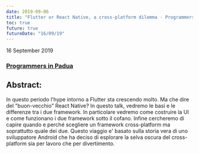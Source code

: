 ```yaml
---
date: 2019-09-06
title: "Flutter or React Native, a cross-platform dilemma · Programmers in Padua"
toc: true
future: true
futureDate: "16/09/19"
---
```


16 September 2019

### [Programmers in Padua](https://www.eventbrite.it/e/biglietti-flutter-or-react-native-a-cross-platform-dilemma-programmers-in-padua-66814412707)

## Abstract:
In questo periodo l'hype intorno a Flutter sta crescendo molto. Ma che dire del "buon-vecchio" React Native? In questo talk, vedremo le basi e le differenze tra i due framework. In particolare vedremo come costruire la UI e come funzionano i due framework sotto il cofano. Infine cercheremo di capire quando e perché scegliere un framework cross-platform ma soprattutto quale dei due. Questo viaggio e' basato sulla storia vera di uno sviluppatore Android che ha deciso di esplorare la selva oscura del cross-platform sia per lavoro che per divertimento.